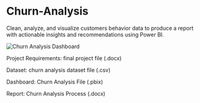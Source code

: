 # Churn-Analysis
Clean, analyze, and visualize customers behavior data to produce a report with actionable insights and recommendations using Power BI.

![Churn Analysis Dashboard](https://github.com/user-attachments/assets/d4db69ef-a55c-4b79-b3da-3888d356f796)

Project Requirements: final project file (.docx)

Dataset: churn analysis dataset file (.csv)

Dashboard: Churn Analysis File (.pbix)

Report: Churn Analysis Process (.docx)
